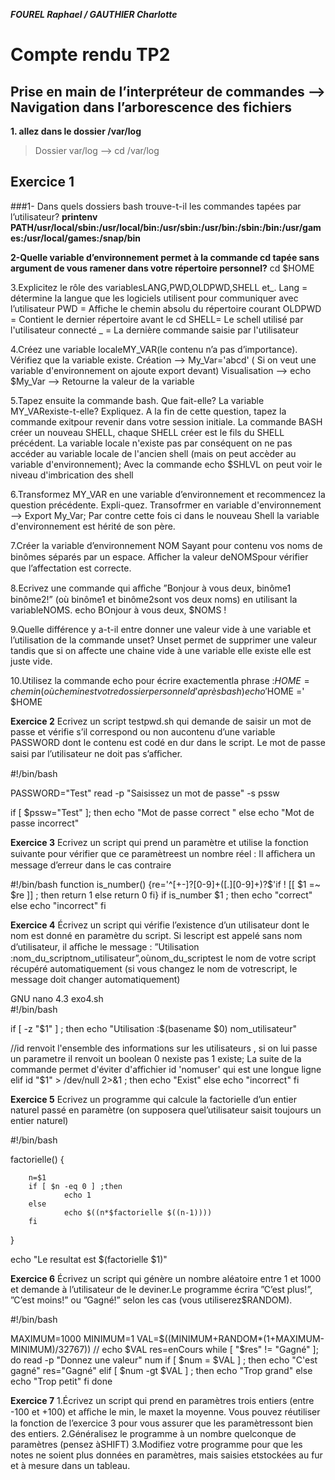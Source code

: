 ***FOUREL Raphael / GAUTHIER Charlotte***
 
 
# Compte rendu TP2


## Prise en main de l’interpréteur de commandes --> Navigation dans l’arborescence des fichiers 

**1. allez dans le dossier /var/log** 
> Dossier var/log --> cd /var/log

## Exercice 1

###1- Dans quels dossiers bash trouve-t-il les commandes tapées par l’utilisateur?
**printenv PATH/usr/local/sbin:/usr/local/bin:/usr/sbin:/usr/bin:/sbin:/bin:/usr/games:/usr/local/games:/snap/bin**

**2-Quelle variable d’environnement permet à la commande cd tapée sans argument de vous ramener dans votre répertoire personnel?**
cd $HOME

3.Explicitez le rôle des variablesLANG,PWD,OLDPWD,SHELL et_.
Lang = détermine la langue que les logiciels utilisent pour communiquer avec l’utilisateur
PWD = Affiche le chemin absolu du répertoire courant
OLDPWD = Contient le dernier répertoire avant le cd
SHELL= Le schell utilisé par l'utilisateur connecté
_ = La dernière commande saisie par l'utilisateur

4.Créez une variable localeMY_VAR(le contenu n’a pas d’importance). Vérifiez que la variable existe.
Création --> My_Var='abcd'  ( Si on veut une variable d'environnement on ajoute export devant)
Visualisation --> echo $My_Var --> Retourne la valeur de la variable

5.Tapez ensuite la commande bash. Que fait-elle? La variable MY_VARexiste-t-elle? Expliquez.
A la fin de cette question, tapez la commande exitpour revenir dans votre session initiale.
La commande BASH créer un nouveau SHELL, chaque SHELL créer est le fils du SHELL précédent. La variable locale n'existe pas par conséquent on ne pas accéder au variable locale de l'ancien 
shell (mais on peut accèder au variable d'environnement); 
Avec la commande echo $SHLVL on peut voir le niveau d'imbrication des shell 

6.Transformez MY_VAR en une variable d’environnement et recommencez la question précédente. Expli-quez.
Transofrmer en variable d'environnement --> Export My_Var; 
Par contre cette fois ci dans le nouveau Shell la variable d'environnement est hérité de son père.

7.Créer la variable d’environnement NOM Sayant pour contenu vos noms de binômes séparés par un espace.
Aﬀicher la valeur deNOMSpour vérifier que l’affectation est correcte.

8.Ecrivez une commande qui aﬀiche ”Bonjour à vous deux, binôme1 binôme2!” (où binôme1 et binôme2sont vos deux noms) en utilisant la variableNOMS.
echo BOnjour à vous deux, $NOMS ! 

9.Quelle différence y a-t-il entre donner une valeur vide à une variable et l’utilisation de la commande unset?
Unset permet de supprimer une valeur tandis que si on affecte une chaine vide à une variable elle existe elle est juste vide. 

10.Utilisez la commande echo pour écrire exactementla phrase :$HOME =chemin(où chemin est votredossier personneld’après bash)
echo '$HOME =' $HOME

**Exercice 2**
Ecrivez un script testpwd.sh qui demande de saisir un mot de passe et vérifie s’il correspond ou non aucontenu 
d’une variable PASSWORD dont le contenu est codé en dur dans le script. Le mot de passe saisi par l’utilisateur 
ne doit pas s’aﬀicher.

#!/bin/bash

PASSWORD="Test"
read -p "Saisissez un mot de passe" -s pssw

if [ $pssw="Test" ]; then
echo "Mot de passe correct "
else 
echo "Mot de passe incorrect"


**Exercice 3**
Ecrivez un script qui prend un paramètre et utilise la fonction suivante pour vérifier que ce paramètreest un nombre réel :
Il aﬀichera un message d’erreur dans le cas contraire

#!/bin/bash
function is_number()
{re='^[+-]?[0-9]+([.][0-9]+)?$'if ! [[ $1 =~ $re ]] ; 
then return 1
else return 0
fi}
if is_number $1 ; then
        echo "correct"
else
        echo "incorrect"
fi

**Exercice 4**
Écrivez un script qui vérifie l’existence d’un utilisateur dont le nom est donné en paramètre du script. Si lescript est appelé sans nom d’utilisateur, il aﬀiche le message : ”Utilisation :nom_du_scriptnom_utilisateur”,oùnom_du_scriptest le nom de votre script récupéré automatiquement (si vous changez le nom de votrescript, le message doit changer automatiquement)

  GNU nano 4.3                        exo4.sh                                   
#!/bin/bash

if [ -z "$1" ] ; then
 echo "Utilisation :$(basename $0) nom_utilisateur"
 
//id renvoit l'ensemble des informations sur les utilisateurs , si on lui passe un parametre il renvoit un boolean 0 nexiste pas 1 existe; La suite de la commande permet d'éviter d'affichier id 'nomuser' qui est une longue ligne
elif id "$1" > /dev/null 2>&1 ; then
        echo  "Exist"
else
        echo "incorrect"
fi

**Exercice 5**
Ecrivez un programme qui calcule la factorielle d’un entier naturel passé en paramètre (on supposera quel’utilisateur saisit toujours un entier naturel)

#!/bin/bash

factorielle()
{

        n=$1
        if [ $n -eq 0 ] ;then
                echo 1
        else
                echo $((n*$factorielle $((n-1))))
        fi
}

echo "Le resultat est $(factorielle $1)"

**Exercice 6**
Écrivez un script qui génère un nombre aléatoire entre 1 et 1000 et demande à l’utilisateur de le deviner.Le programme écrira ”C’est plus!”, ”C’est moins!” ou ”Gagné!” selon les cas (vous utiliserez$RANDOM).

#!/bin/bash

MAXIMUM=1000
MINIMUM=1
VAL=$((MINIMUM+RANDOM*(1+MAXIMUM-MINIMUM)/32767))
// echo $VAL
res=enCours
while [ "$res" != "Gagné" ]; do
        read -p "Donnez une valeur" num
        if [ $num = $VAL ] ; then
                echo "C'est gagné"
                res="Gagné"
        elif [ $num -gt $VAL ] ; then
                echo "Trop grand"
        else
                echo "Trop petit"
        fi
done

**Exercice 7**
1.Écrivez un script qui prend en paramètres trois entiers (entre -100 et +100) et aﬀiche le min, le maxet la moyenne. Vous pouvez réutiliser la fonction de l’exercice 3 pour vous assurer que les paramètressont bien des entiers.
2.Généralisez le programme à un nombre quelconque de paramètres (pensez àSHIFT)
3.Modifiez votre programme pour que les notes ne soient plus données en paramètres, mais saisies etstockées au fur et à mesure dans un tableau.





